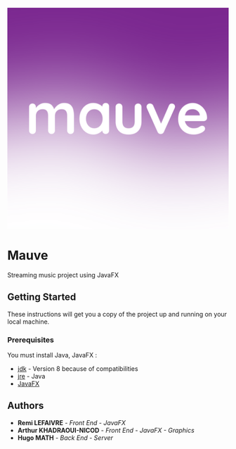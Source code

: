 
![alt text](https://github.com/Mathugo/Mauve/blob/master/mauve.png)
# Mauve
Streaming music project using JavaFX 
## Getting Started
These instructions will get you a copy of the project up and running on your local machine.
### Prerequisites 
You must install Java, JavaFX : 
* [jdk](https://www.oracle.com/technetwork/java/javase/downloads/jdk8-downloads-2133151.html) - Version 8 because of compatibilities
* [jre](https://www.java.com/en/download/win10.jsp) - Java 
* [JavaFX](https://openjfx.io/) 

## Authors
* **Remi LEFAIVRE** - *Front End - JavaFX*
* **Arthur KHADRAOUI-NICOD** - *Front End - JavaFX - Graphics*
* **Hugo MATH** - *Back End - Server*

